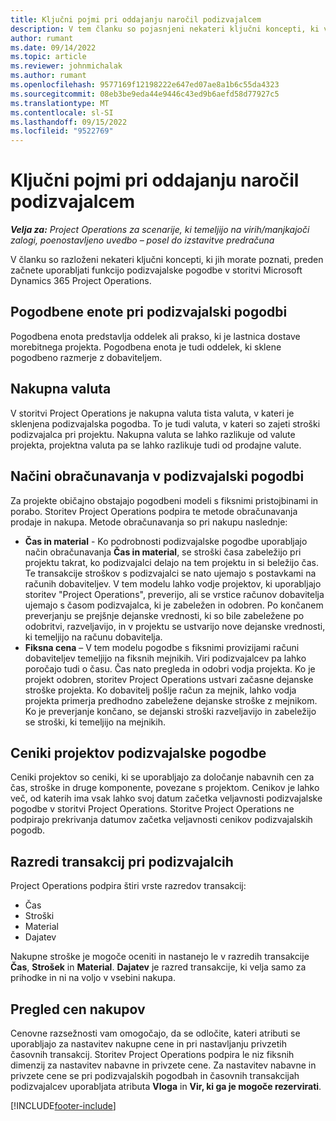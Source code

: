 ```yaml
---
title: Ključni pojmi pri oddajanju naročil podizvajalcem
description: V tem članku so pojasnjeni nekateri ključni koncepti, ki veljajo za podizvajalske pogodbe v storitvi Microsoft Dynamics 365 Project Operations.
author: rumant
ms.date: 09/14/2022
ms.topic: article
ms.reviewer: johnmichalak
ms.author: rumant
ms.openlocfilehash: 9577169f12198222e647ed07ae8a1b6c55da4323
ms.sourcegitcommit: 08eb3be9eda44e9446c43ed9b6aefd58d77927c5
ms.translationtype: MT
ms.contentlocale: sl-SI
ms.lasthandoff: 09/15/2022
ms.locfileid: "9522769"
---
```

# <a name="key-concepts-in-subcontracting"></a>Ključni pojmi pri oddajanju naročil podizvajalcem


_**Velja za:** Project Operations za scenarije, ki temeljijo na virih/manjkajoči zalogi, poenostavljeno uvedbo – posel do izstavitve predračuna_

V članku so razloženi nekateri ključni koncepti, ki jih morate poznati, preden začnete uporabljati funkcijo podizvajalske pogodbe v storitvi Microsoft Dynamics 365 Project Operations.

## <a name="contracting-unit-on-the-subcontract"></a>Pogodbene enote pri podizvajalski pogodbi

Pogodbena enota predstavlja oddelek ali prakso, ki je lastnica dostave morebitnega projekta. Pogodbena enota je tudi oddelek, ki sklene pogodbeno razmerje z dobaviteljem.

## <a name="purchase-currency"></a>Nakupna valuta

V storitvi Project Operations je nakupna valuta tista valuta, v kateri je sklenjena podizvajalska pogodba. To je tudi valuta, v kateri so zajeti stroški podizvajalca pri projektu. Nakupna valuta se lahko razlikuje od valute projekta, projektna valuta pa se lahko razlikuje tudi od prodajne valute.

## <a name="billing-methods-on-subcontract-lines"></a>Načini obračunavanja v podizvajalski pogodbi

Za projekte običajno obstajajo pogodbeni modeli s fiksnimi pristojbinami in porabo. Storitev Project Operations podpira te metode obračunavanja prodaje in nakupa. Metode obračunavanja so pri nakupu naslednje:

- **Čas in material** - Ko podrobnosti podizvajalske pogodbe uporabljajo način obračunavanja **Čas in material**, se stroški časa zabeležijo pri projektu takrat, ko podizvajalci delajo na tem projektu in si beležijo čas. Te transakcije stroškov s podizvajalci se nato ujemajo s postavkami na računih dobaviteljev. V tem modelu lahko vodje projektov, ki uporabljajo storitev "Project Operations", preverijo, ali se vrstice računov dobavitelja ujemajo s časom podizvajalca, ki je zabeležen in odobren. Po končanem preverjanju se prejšnje dejanske vrednosti, ki so bile zabeležene po odobritvi, razveljavijo, in v projektu se ustvarijo nove dejanske vrednosti, ki temeljijo na računu dobavitelja.
- **Fiksna cena** – V tem modelu pogodbe s fiksnimi provizijami računi dobaviteljev temeljijo na fiksnih mejnikih. Viri podizvajalcev pa lahko poročajo tudi o času. Čas nato pregleda in odobri vodja projekta. Ko je projekt odobren, storitev Project Operations ustvari začasne dejanske stroške projekta. Ko dobavitelj pošlje račun za mejnik, lahko vodja projekta primerja predhodno zabeležene dejanske stroške z mejnikom. Ko je preverjanje končano, se dejanski stroški razveljavijo in zabeležijo se stroški, ki temeljijo na mejnikih.

## <a name="project-price-lists-on-subcontracts"></a>Ceniki projektov podizvajalske pogodbe

Ceniki projektov so ceniki, ki se uporabljajo za določanje nabavnih cen za čas, stroške in druge komponente, povezane s projektom. Cenikov je lahko več, od katerih ima vsak lahko svoj datum začetka veljavnosti podizvajalske pogodbe v storitvi Project Operations. Storitve Project Operations ne podpirajo prekrivanja datumov začetka veljavnosti cenikov podizvajalskih pogodb.

## <a name="transaction-classes-on-subcontracts"></a>Razredi transakcij pri podizvajalcih

Project Operations podpira štiri vrste razredov transakcij:

- Čas
- Stroški
- Material
- Dajatev

Nakupne stroške je mogoče oceniti in nastanejo le v razredih transakcije **Čas**, **Strošek** in **Material**. **Dajatev** je razred transakcije, ki velja samo za prihodke in ni na voljo v vsebini nakupa.

## <a name="purchase-pricing-dimensions"></a>Pregled cen nakupov

Cenovne razsežnosti vam omogočajo, da se odločite, kateri atributi se uporabljajo za nastavitev nakupne cene in pri nastavljanju privzetih časovnih transakcij. Storitev Project Operations podpira le niz fiksnih dimenzij za nastavitev nabavne in privzete cene. Za nastavitev nabavne in privzete cene se pri podizvajalskih pogodbah in časovnih transakcijah podizvajalcev uporabljata atributa **Vloga** in **Vir, ki ga je mogoče rezervirati**.

[!INCLUDE[footer-include](../../includes/footer-banner.md)]
